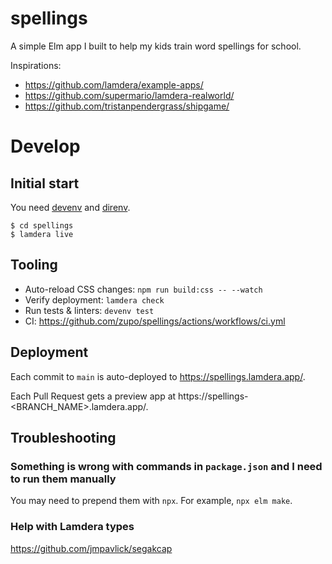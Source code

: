 # spellings

A simple Elm app I built to help my kids train word spellings for school.

Inspirations:

- https://github.com/lamdera/example-apps/
- https://github.com/supermario/lamdera-realworld/
- https://github.com/tristanpendergrass/shipgame/

# Develop

## Initial start

You need [devenv](https://devenv.sh/) and [direnv](https://direnv.net/).

```console
$ cd spellings
$ lamdera live
```

## Tooling

- Auto-reload CSS changes: `npm run build:css -- --watch`
- Verify deployment: `lamdera check`
- Run tests & linters: `devenv test`
- CI: https://github.com/zupo/spellings/actions/workflows/ci.yml

## Deployment

Each commit to `main` is auto-deployed to https://spellings.lamdera.app/.

Each Pull Request gets a preview app at
https://spellings-<BRANCH_NAME>.lamdera.app/.

## Troubleshooting

### Something is wrong with commands in `package.json` and I need to run them manually

You may need to prepend them with `npx`. For example, `npx elm make`.

### Help with Lamdera types

https://github.com/jmpavlick/segakcap
